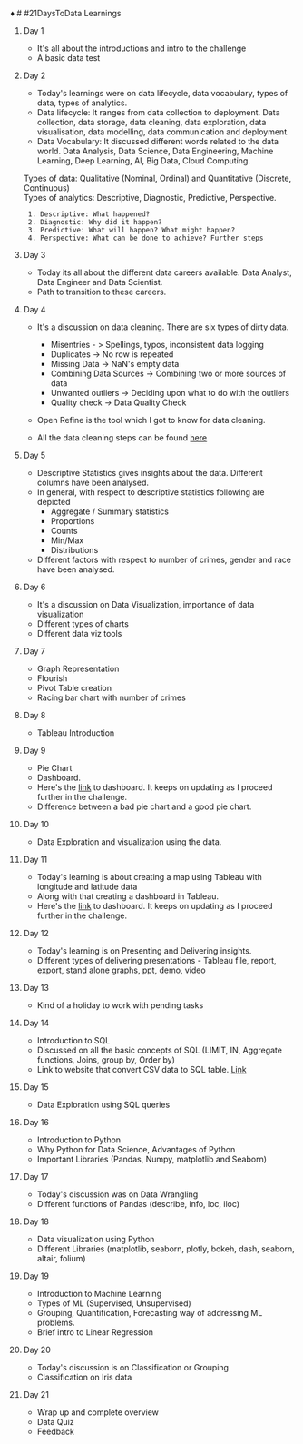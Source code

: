 ♦️ # #21DaysToData Learnings

1. Day 1 

    * It's all about the introductions and intro to the challenge
    * A basic data test 

2. Day 2 

    * Today's learnings were on data lifecycle, data vocabulary, types of data, types of analytics.
    * Data lifecycle: It ranges from data collection to deployment. Data collection, data storage, data cleaning, data exploration, data visualisation, data modelling, data communication and deployment.
    * Data Vocabulary: It discussed different words related to the data world. Data Analysis, Data Science, Data Engineering, Machine Learning, Deep Learning, AI, Big Data, Cloud Computing.
    
    
    Types of data: Qualitative (Nominal, Ordinal) and Quantitative (Discrete, Continuous)\
    Types of analytics: Descriptive, Diagnostic, Predictive, Perspective.

        1. Descriptive: What happened?
        2. Diagnostic: Why did it happen?
        3. Predictive: What will happen? What might happen?
        4. Perspective: What can be done to achieve? Further steps

3. Day 3 

      * Today its all about the different data careers available. Data Analyst, Data Engineer and Data Scientist. 
      * Path to transition to these careers.

4. Day 4

    * It's a discussion on data cleaning. There are six types of dirty data.
  
      * Misentries - > Spellings, typos, inconsistent data logging
      * Duplicates -> No row is repeated 
      * Missing Data -> NaN's empty data
      * Combining Data Sources -> Combining two or more sources of data
      * Unwanted outliers -> Deciding upon what to do with the outliers
      * Quality check -> Data Quality Check 
  
    * Open Refine is the tool which I got to know for data cleaning.
    * All the data cleaning steps can be found [here](https://github.com/sarathchandrikak/21DaysToData/blob/main/data_district.ipynb)

5. Day 5

      * Descriptive Statistics gives insights about the data. Different columns have been analysed. 
      * In general, with respect to descriptive statistics following are depicted
           * Aggregate / Summary statistics
           * Proportions
           * Counts
           * Min/Max
           * Distributions
      * Different factors with respect to number of crimes, gender and race have been analysed.
  
6. Day 6 

      *  It's a discussion on Data Visualization, importance of data visualization
      *  Different types of charts
      *  Different data viz tools
      
7. Day 7
   
      * Graph Representation
      * Flourish
      * Pivot Table creation
      * Racing bar chart with number of crimes
      
8. Day 8

      * Tableau Introduction
      
9. Day 9

      * Pie Chart 
      * Dashboard.
      * Here's the [link](https://public.tableau.com/app/profile/sarath.chandrika.k/viz/NYCCrimeReport_16427312179750/NYCCrime) to dashboard. It keeps on updating           as I proceed further in the challenge.
      * Difference between a bad pie chart and a good pie chart. 

10. Day 10
      
      * Data Exploration and visualization using the data.

11. Day 11 

      * Today's learning is about creating a map using Tableau with longitude and latitude data
      * Along with that creating a dashboard in Tableau. 
      * Here's the [link](https://public.tableau.com/app/profile/sarath.chandrika.k/viz/NYCCrimeReport_16427312179750/NYCCrime) to dashboard. It keeps on updating as I proceed further in the challenge. 

12. Day 12 
      
      * Today's learning is on Presenting and Delivering insights. 
      * Different types of delivering presentations - Tableau file, report, export, stand alone graphs, ppt, demo, video   

13. Day 13
      
      * Kind of a holiday to work with pending tasks

14. Day 14

      * Introduction to SQL
      * Discussed on all the basic concepts of SQL (LIMIT, IN, Aggregate functions, Joins, group by, Order by)
      * Link to website that convert CSV data to SQL table. [Link](https://dumbmatter.com/csv-sql-live/)
    
15. Day 15

      * Data Exploration using SQL queries

16. Day 16
   
      * Introduction to Python
      * Why Python for Data Science, Advantages of Python
      * Important Libraries (Pandas, Numpy, matplotlib and Seaborn)

17. Day 17

      * Today's discussion was on Data Wrangling
      * Different functions of Pandas (describe, info, loc, iloc)

18. Day 18
      
      * Data visualization using Python
      * Different Libraries (matplotlib, seaborn, plotly, bokeh, dash, seaborn, altair, folium)

19. Day 19
   
      * Introduction to Machine Learning
      * Types of ML (Supervised, Unsupervised)
      * Grouping, Quantification, Forecasting way of addressing ML problems.
      * Brief intro to Linear Regression

20. Day 20

      * Today's discussion is on Classification or Grouping
      * Classification on Iris data 

21. Day 21

      * Wrap up and complete overview
      * Data Quiz
      * Feedback

